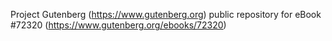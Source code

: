Project Gutenberg (https://www.gutenberg.org) public repository
for eBook #72320 (https://www.gutenberg.org/ebooks/72320)
